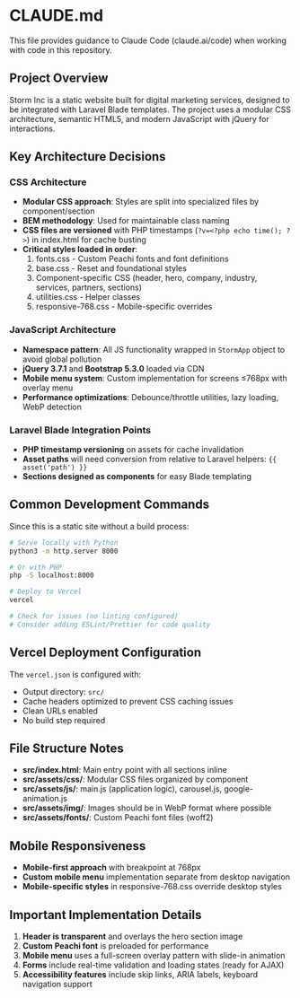 # CLAUDE.md

This file provides guidance to Claude Code (claude.ai/code) when working with code in this repository.

## Project Overview

Storm Inc is a static website built for digital marketing services, designed to be integrated with Laravel Blade templates. The project uses a modular CSS architecture, semantic HTML5, and modern JavaScript with jQuery for interactions.

## Key Architecture Decisions

### CSS Architecture
- **Modular CSS approach**: Styles are split into specialized files by component/section
- **BEM methodology**: Used for maintainable class naming
- **CSS files are versioned** with PHP timestamps (`?v=<?php echo time(); ?>`) in index.html for cache busting
- **Critical styles loaded in order**:
  1. fonts.css - Custom Peachi fonts and font definitions
  2. base.css - Reset and foundational styles  
  3. Component-specific CSS (header, hero, company, industry, services, partners, sections)
  4. utilities.css - Helper classes
  5. responsive-768.css - Mobile-specific overrides

### JavaScript Architecture
- **Namespace pattern**: All JS functionality wrapped in `StormApp` object to avoid global pollution
- **jQuery 3.7.1** and **Bootstrap 5.3.0** loaded via CDN
- **Mobile menu system**: Custom implementation for screens ≤768px with overlay menu
- **Performance optimizations**: Debounce/throttle utilities, lazy loading, WebP detection

### Laravel Blade Integration Points
- **PHP timestamp versioning** on assets for cache invalidation
- **Asset paths** will need conversion from relative to Laravel helpers: `{{ asset('path') }}`
- **Sections designed as components** for easy Blade templating

## Common Development Commands

Since this is a static site without a build process:

```bash
# Serve locally with Python
python3 -m http.server 8000

# Or with PHP
php -S localhost:8000

# Deploy to Vercel
vercel

# Check for issues (no linting configured)
# Consider adding ESLint/Prettier for code quality
```

## Vercel Deployment Configuration

The `vercel.json` is configured with:
- Output directory: `src/`
- Cache headers optimized to prevent CSS caching issues
- Clean URLs enabled
- No build step required

## File Structure Notes

- **src/index.html**: Main entry point with all sections inline
- **src/assets/css/**: Modular CSS files organized by component
- **src/assets/js/**: main.js (application logic), carousel.js, google-animation.js
- **src/assets/img/**: Images should be in WebP format where possible
- **src/assets/fonts/**: Custom Peachi font files (woff2)

## Mobile Responsiveness

- **Mobile-first approach** with breakpoint at 768px
- **Custom mobile menu** implementation separate from desktop navigation
- **Mobile-specific styles** in responsive-768.css override desktop styles

## Important Implementation Details

1. **Header is transparent** and overlays the hero section image
2. **Custom Peachi font** is preloaded for performance
3. **Mobile menu** uses a full-screen overlay pattern with slide-in animation
4. **Forms** include real-time validation and loading states (ready for AJAX)
5. **Accessibility features** include skip links, ARIA labels, keyboard navigation support
